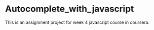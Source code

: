 # Autocomplete_with_javascript
 This is an assignment project for week 4 javascript course in coursera.
